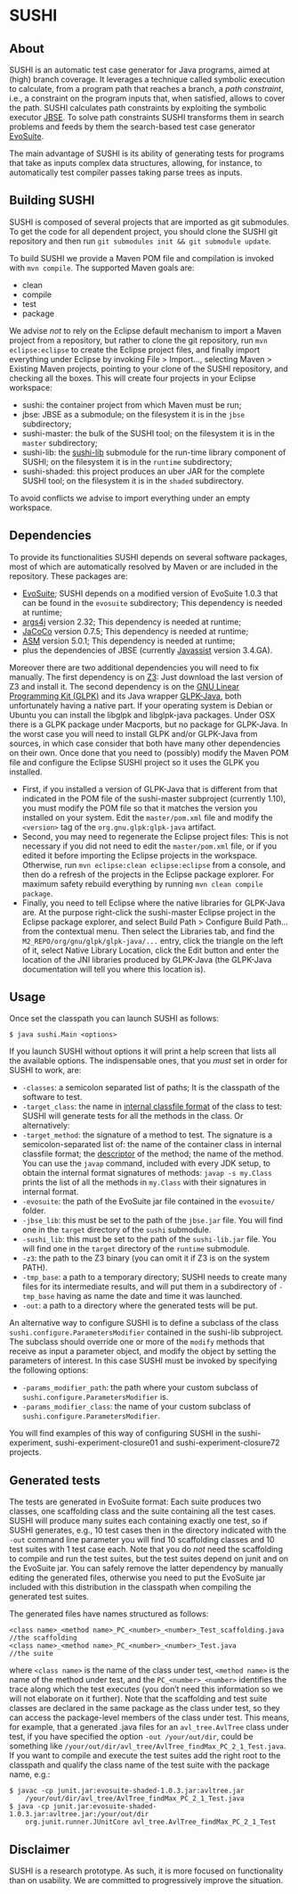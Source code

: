 # SUSHI

## About

SUSHI is an automatic test case generator for Java programs, aimed at (high) branch coverage. It leverages a technique called 
symbolic execution to calculate, from a program path that reaches a branch, a *path constraint*, i.e., a constraint on the 
program inputs that, when satisfied, allows to cover the path. SUSHI calculates path constraints by exploiting the symbolic 
executor [JBSE](http://pietrobraione.github.io/jbse/). To solve path constraints SUSHI transforms them in search problems 
and feeds by them the search-based test case generator [EvoSuite](http://www.evosuite.org/).

The main advantage of SUSHI is its ability of generating tests for programs that take as inputs complex data structures, 
allowing, for instance, to automatically test compiler passes taking parse trees as inputs.

## Building SUSHI ##

SUSHI is composed of several projects that are imported as git submodules. To get the code for all dependent project, you should clone the SUSHI git repository and then run `git submodules init && git submodule update`. 

To build SUSHI we provide a Maven POM file and compilation is invoked with `mvn compile`. The supported Maven goals are:

* clean
* compile
* test
* package

We advise *not* to rely on the Eclipse default mechanism to import a Maven project from a repository, but rather to clone the git repository, run `mvn eclipse:eclipse` to create the Eclipse project files, and finally import everything under Eclipse by invoking File > Import..., selecting Maven > Existing Maven projects, pointing to your clone of the SUSHI repository, and checking all the boxes. This will create four projects in your Eclipse workspace:

* sushi: the container project from which Maven must be run;
* jbse: JBSE as a submodule; on the filesystem it is in the `jbse` subdirectory;
* sushi-master: the bulk of the SUSHI tool; on the filesystem it is in the `master` subdirectory;
* sushi-lib: the [sushi-lib](https://github.com/pietrobraione/sushi-lib) submodule for the run-time library component of SUSHI; on the filesystem it is in the `runtime` subdirectory;
* sushi-shaded: this project produces an uber JAR for the complete SUSHI tool; on the filesystem it is in the `shaded` subdirectory.

To avoid conflicts we advise to import everything under an empty workspace.

## Dependencies

To provide its functionalities SUSHI depends on several software packages, most of which are automatically resolved by Maven or are included in the repository. These packages are:

* [EvoSuite](http://www.evosuite.org/); SUSHI depends on a modified version of EvoSuite 1.0.3 that can be found in the `evosuite` subdirectory; This dependency is needed at runtime;
* [args4j](http://args4j.kohsuke.org/) version 2.32; This dependency is needed at runtime;
* [JaCoCo](http://www.eclemma.org/jacoco/) version 0.7.5; This dependency is needed at runtime;
* [ASM](http://asm.ow2.org/) version 5.0.1; This dependency is needed at runtime;
* plus the dependencies of JBSE (currently [Javassist](http://jboss-javassist.github.io/javassist/) version 3.4.GA).

Moreover there are two additional dependencies you will need to fix manually. The first dependency is on [Z3](https://github.com/Z3Prover/z3): Just download the last version of Z3 and install it. The second dependency is on the [GNU Linear Programming Kit (GLPK)](https://www.gnu.org/software/glpk/) and its Java wrapper [GLPK-Java](http://glpk-java.sourceforge.net/), both unfortunately having a native part. If your operating system is Debian or Ubuntu you can install the libglpk and libglpk-java packages. Under OSX there is a GLPK package under Macports, but no package for GLPK-Java. In the worst case you will need to install GLPK and/or GLPK-Java from sources, in which case consider that both have many other dependencies on their own. Once done that you need to (possibly) modify the Maven POM file and configure the Eclipse SUSHI project so it uses the GLPK you installed. 

* First, if you installed a version of GLPK-Java that is different from that indicated in the POM file of the sushi-master subproject (currently 1.10), you must modify the POM file so that it matches the version you installed on your system. Edit the `master/pom.xml` file and modify the `<version>` tag of the `org.gnu.glpk:glpk-java` artifact.
* Second, you may need to regenerate the Eclipse project files: This is not necessary if you did not need to edit the `master/pom.xml` file, or if you edited it before importing the Eclipse projects in the workspace. Otherwise, run `mvn eclipse:clean eclipse:eclipse` from a console, and then do a refresh of the projects in the Eclipse package explorer. For maximum safety rebuild everything by running `mvn clean compile package`.
* Finally, you need to tell Eclipse where the native libraries for GLPK-Java are. At the purpose right-click the sushi-master Eclipse project in the Eclipse package explorer, and select Build Path > Configure Build Path... from the contextual menu. Then select the Libraries tab, and find the `M2_REPO/org/gnu/glpk/glpk-java/...` entry, click the triangle on the left of it, select Native Library Location, click the Edit button and enter the location of the JNI libraries produced by GLPK-Java (the GLPK-Java documentation will tell you where this location is).

## Usage

Once set the classpath you can launch SUSHI as follows:

    $ java sushi.Main <options>
    
If you launch SUSHI without options it will print a help screen that lists all the available options. The indispensable ones, that you *must* set in order for SUSHI to work, are:

* `-classes`: a semicolon separated list of paths; It is the classpath of the software to test.
* `-target_class`: the name in [internal classfile format](http://docs.oracle.com/javase/specs/jvms/se6/html/ClassFile.doc.html#14757) of the class to test: SUSHI will generate tests for all the methods in the class. Or alternatively:
* `-target_method`: the signature of a method to test. The signature is a semicolon-separated list of: the name of the container class in internal classfile format; the [descriptor](http://docs.oracle.com/javase/specs/jvms/se6/html/ClassFile.doc.html#1169) of the method; the name of the method. You can use the `javap` command, included with every JDK setup, to obtain the internal format signatures of methods: `javap -s my.Class` prints the list of all the methods in `my.Class` with their signatures in internal format.
* `-evosuite`: the path of the EvoSuite jar file contained in the `evosuite/` folder.
* `-jbse_lib`: this must be set to the path of the `jbse.jar` file. You will find one in the `target` directory of the `sushi` submodule.
* `-sushi_lib`: this must be set to the path of the `sushi-lib.jar` file. You will find one in the `target` directory of the `runtime` submodule.
* `-z3`:  the path to the Z3 binary (you can omit it if Z3 is on the system PATH).
* `-tmp_base`: a path to a temporary directory; SUSHI needs to create many files for its intermediate results, and 
will put them in a subdirectory of `-tmp_base` having as name the date and time it was launched.
* `-out`: a path to a directory where the generated tests will be put.

An alternative way to configure SUSHI is to define a subclass of the class `sushi.configure.ParametersModifier` contained 
in the sushi-lib subproject. The subclass should override one or more of the `modify` methods that receive as input a  parameter object, and modify the object
by setting the parameters of interest. In this case SUSHI must be invoked by specifying the following options:

* `-params_modifier_path`: the path where your custom subclass of  `sushi.configure.ParametersModifier` is.
* `-params_modifier_class`: the name of your custom subclass of  `sushi.configure.ParametersModifier`.

You will find examples of this way of configuring SUSHI in the sushi-experiment, sushi-experiment-closure01 and sushi-experiment-closure72 projects.

## Generated tests
The tests are generated in EvoSuite format: Each suite produces two classes,
one scaffolding class and the suite containing all the test cases. SUSHI
will produce many suites each containing exactly one test, so if SUSHI
generates, e.g., 10 test cases then in the directory indicated with the 
`-out` command line parameter you will find 10 scaffolding classes and
10 test suites with 1 test case each. Note that you do *not* need the 
scaffolding to compile and run the test suites, but the test suites 
depend on junit and on the EvoSuite jar. You can safely remove the 
latter dependency by manually editing the generated files, otherwise
you need to put the EvoSuite jar included with this distribution in 
the classpath when compiling the generated test suites.

The generated files have names structured as follows:
    
    <class name>_<method name>_PC_<number>_<number>_Test_scaffolding.java //the scaffolding
    <class name>_<method name>_PC_<number>_<number>_Test.java             //the suite

where `<class name>` is the name of the class under test, `<method name>` is the name
of the method under test, and the `PC_<number>_<number>` identifies the trace along 
which the test executes (you don’t need this information so we will not elaborate
on it further). Note that the scaffolding and test suite classes are declared in the 
same package as the class under test, so they can access the package-level
members of the class under test. This means, for example, that a generated .java files 
for an `avl_tree.AvlTree` class under test, if you have specified the option 
`-out /your/out/dir`, could be something like `/your/out/dir/avl_tree/AvlTree_findMax_PC_2_1_Test.java`. 
If you want to compile and execute the test suites add the right
root to the classpath and qualify the class name of the test suite with the 
package name, e.g.:


    $ javac -cp junit.jar:evosuite-shaded-1.0.3.jar:avltree.jar
        /your/out/dir/avl_tree/AvlTree_findMax_PC_2_1_Test.java
    $ java -cp junit.jar:evosuite-shaded-1.0.3.jar:avltree.jar:/your/out/dir
        org.junit.runner.JUnitCore avl_tree.AvlTree_findMax_PC_2_1_Test

## Disclaimer

SUSHI is a research prototype. As such, it is more focused on functionality than on usability. We are committed to progressively improve the situation.
